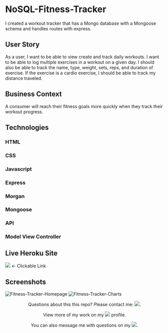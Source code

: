 # NoSQL-Fitness-Tracker
I created a workout tracker that has a Mongo database with a Mongoose schema and handles routes with express.

## User Story

As a user, I want to be able to view create and track daily workouts. I want to be able to log multiple exercises in a workout on a given day. I should also be able to track the name, type, weight, sets, reps, and duration of exercise. If the exercise is a cardio exercise, I should be able to track my distance traveled.

## Business Context

A consumer will reach their fitness goals more quickly when they track their workout progress.

## Technologies

### HTML
### CSS
### Javascript
### Express
### Morgan
### Mongoose
### API
### Model View Controller

## Live Heroku Site
<a href="https://mongo-fitness-tracker-app.herokuapp.com/"><img src="https://img.shields.io/badge/Heroku-430098?style=for-the-badge&logo=heroku&logoColor=white"/></a> <- Clickable Link

## Screenshots
![Fitness-Tracker-Homepage](https://user-images.githubusercontent.com/52815609/143382461-c448acb6-bd7e-4206-a3c0-5f65c4210a4f.png)
![Fitness-Tracker-Charts](https://user-images.githubusercontent.com/52815609/143382471-a4fe15f3-1600-4c98-9c41-a772f44b2da6.png)


<p align="center">Questions about this this repo? Please contact me: <a href="mailto:carson74johnson@gmail.com"><img src="https://img.shields.io/badge/gmail-%23DD0031.svg?&style=for-the-badge&logo=gmail&logoColor=white"/></a>.</p>
<p align="center">View more of my work on my <a href="https://github.com/cjohnson74"><img src="https://img.shields.io/badge/GitHub-100000?style=for-the-badge&logo=github&logoColor=white"/></a> profile.</p> 
<p align="center">You can also message me with questions on my <a href="https://www.linkedin.com/in/carson74johnson/"><img src="https://img.shields.io/badge/LinkedIn-0077B5?style=for-the-badge&logo=linkedin&logoColor=white"/></a>.</p>
